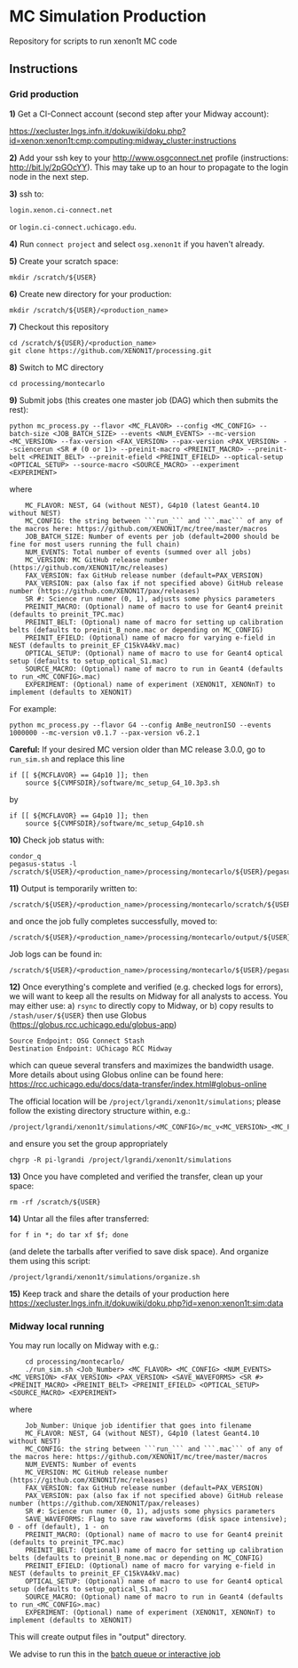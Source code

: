 # MC Simulation Production
Repository for scripts to run xenon1t MC code

## Instructions

### Grid production

**1)** Get a CI-Connect account (second step after your Midway account):

https://xecluster.lngs.infn.it/dokuwiki/doku.php?id=xenon:xenon1t:cmp:computing:midway_cluster:instructions

**2)** Add your ssh key to your http://www.osgconnect.net profile (instructions: http://bit.ly/2pGOcYY).  This may take up to an hour to propagate to the login node in the next step.

**3)** ssh to:
~~~~
login.xenon.ci-connect.net
~~~~
or ```login.ci-connect.uchicago.edu```.

**4)** Run ```connect project``` and select ```osg.xenon1t``` if you haven't already.

**5)** Create your scratch space:
~~~~
mkdir /scratch/${USER}
~~~~

**6)** Create new directory for your production:
~~~~
mkdir /scratch/${USER}/<production_name>
~~~~

**7)** Checkout this repository
~~~~
cd /scratch/${USER}/<production_name>
git clone https://github.com/XENON1T/processing.git
~~~~

**8)** Switch to MC directory
~~~~
cd processing/montecarlo
~~~~

**9)** Submit jobs (this creates one master job (DAG) which then submits the rest):
~~~~
python mc_process.py --flavor <MC_FLAVOR> --config <MC_CONFIG> --batch-size <JOB_BATCH_SIZE> --events <NUM_EVENTS> --mc-version <MC_VERSION> --fax-version <FAX_VERSION> --pax-version <PAX_VERSION> --sciencerun <SR # (0 or 1)> --preinit-macro <PREINIT_MACRO> --preinit-belt <PREINIT_BELT> --preinit-efield <PREINIT_EFIELD> --optical-setup <OPTICAL_SETUP> --source-macro <SOURCE_MACRO> --experiment <EXPERIMENT>
~~~~
where 
~~~~
    MC_FLAVOR: NEST, G4 (without NEST), G4p10 (latest Geant4.10 without NEST)
    MC_CONFIG: the string between ```run_``` and ```.mac``` of any of the macros here: https://github.com/XENON1T/mc/tree/master/macros
    JOB_BATCH_SIZE: Number of events per job (default=2000 should be fine for most users running the full chain)
    NUM_EVENTS: Total number of events (summed over all jobs)
    MC_VERSION: MC GitHub release number (https://github.com/XENON1T/mc/releases)
    FAX_VERSION: fax GitHub release number (default=PAX_VERSION)
    PAX_VERSION: pax (also fax if not specified above) GitHub release number (https://github.com/XENON1T/pax/releases)
    SR #: Science run numer (0, 1), adjusts some physics parameters
    PREINIT_MACRO: (Optional) name of macro to use for Geant4 preinit (defaults to preinit_TPC.mac)
    PREINIT_BELT: (Optional) name of macro for setting up calibration belts (defaults to preinit_B_none.mac or depending on MC_CONFIG)
    PREINIT_EFIELD: (Optional) name of macro for varying e-field in NEST (defaults to preinit_EF_C15kVA4kV.mac)
    OPTICAL_SETUP: (Optional) name of macro to use for Geant4 optical setup (defaults to setup_optical_S1.mac)
    SOURCE_MACRO: (Optional) name of macro to run in Geant4 (defaults to run_<MC_CONFIG>.mac)
    EXPERIMENT: (Optional) name of experiment (XENON1T, XENONnT) to implement (defaults to XENON1T) 
~~~~
For example:
~~~~
python mc_process.py --flavor G4 --config AmBe_neutronISO --events 1000000 --mc-version v0.1.7 --pax-version v6.2.1
~~~~

**Careful:** If your desired MC version older than MC release 3.0.0, go to `run_sim.sh` and replace this line
~~~~
if [[ ${MCFLAVOR} == G4p10 ]]; then
    source ${CVMFSDIR}/software/mc_setup_G4_10.3p3.sh
~~~~
by
~~~~
if [[ ${MCFLAVOR} == G4p10 ]]; then
    source ${CVMFSDIR}/software/mc_setup_G4p10.sh
~~~~

**10)** Check job status with:
~~~~
condor_q
pegasus-status -l /scratch/${USER}/<production_name>/processing/montecarlo/${USER}/pegasus/montecarlo
~~~~

**11)** Output is temporarily written to:
~~~~
/scratch/${USER}/<production_name>/processing/montecarlo/scratch/${USER}/pegasus/montecarlo/*
~~~~
and once the job fully completes successfully, moved to:
~~~~
/scratch/${USER}/<production_name>/processing/montecarlo/output/${USER}/pegasus/montecarlo/*
~~~~
Job logs can be found in:
~~~~
/scratch/${USER}/<production_name>/processing/montecarlo/${USER}/pegasus/montecarlo/*
~~~~

**12)** Once everything's complete and verified (e.g. checked logs for errors), we will want to keep all the results on Midway for all analysts to access. You may either use:
  a) ```rsync``` to directly copy to Midway, or
  b) copy results to ```/stash/user/${USER}``` then use Globus (https://globus.rcc.uchicago.edu/globus-app)
~~~~
Source Endpoint: OSG Connect Stash
Destination Endpoint: UChicago RCC Midway
~~~~
which can queue several transfers and maximizes the bandwidth usage. More details about using Globus online can be found here: https://rcc.uchicago.edu/docs/data-transfer/index.html#globus-online

The official location will be ```/project/lgrandi/xenon1t/simulations```; please follow the existing directory structure within, e.g.:
~~~~
/project/lgrandi/xenon1t/simulations/<MC_CONFIG>/mc_v<MC_VERSION>_<MC_FLAVOR>/fax_v<FAX_VERSION>/pax_v<PAX_VERSION>
~~~~
and ensure you set the group appropriately
~~~~
chgrp -R pi-lgrandi /project/lgrandi/xenon1t/simulations
~~~~

**13)** Once you have completed and verified the transfer, clean up your space:
~~~~
rm -rf /scratch/${USER}
~~~~

**14)** Untar all the files after transferred: 
~~~~
for f in *; do tar xf $f; done
~~~~
(and delete the tarballs after verified to save disk space). And organize them using this script:
~~~~
/project/lgrandi/xenon1t/simulations/organize.sh
~~~~

**15)** Keep track and share the details of your production here https://xecluster.lngs.infn.it/dokuwiki/doku.php?id=xenon:xenon1t:sim:data

### Midway local running

You may run locally on Midway with e.g.:
~~~~
    cd processing/montecarlo/
    ./run_sim.sh <Job_Number> <MC_FLAVOR> <MC_CONFIG> <NUM_EVENTS> <MC_VERSION> <FAX_VERSION> <PAX_VERSION> <SAVE_WAVEFORMS> <SR #> <PREINIT_MACRO> <PREINIT_BELT> <PREINIT_EFIELD> <OPTICAL_SETUP> <SOURCE_MACRO> <EXPERIMENT> 
~~~~
where
~~~~
    Job_Number: Unique job identifier that goes into filename
    MC_FLAVOR: NEST, G4 (without NEST), G4p10 (latest Geant4.10 without NEST)
    MC_CONFIG: the string between ```run_``` and ```.mac``` of any of the macros here: https://github.com/XENON1T/mc/tree/master/macros
    NUM_EVENTS: Number of events 
    MC_VERSION: MC GitHub release number (https://github.com/XENON1T/mc/releases)
    FAX_VERSION: fax GitHub release number (default=PAX_VERSION)
    PAX_VERSION: pax (also fax if not specified above) GitHub release number (https://github.com/XENON1T/pax/releases)
    SR #: Science run numer (0, 1), adjusts some physics parameters
    SAVE_WAVEFORMS: Flag to save raw waveforms (disk space intensive); 0 - off (default), 1 - on
    PREINIT_MACRO: (Optional) name of macro to use for Geant4 preinit (defaults to preinit_TPC.mac)
    PREINIT_BELT: (Optional) name of macro for setting up calibration belts (defaults to preinit_B_none.mac or depending on MC_CONFIG)
    PREINIT_EFIELD: (Optional) name of macro for varying e-field in NEST (defaults to preinit_EF_C15kVA4kV.mac)
    OPTICAL_SETUP: (Optional) name of macro to use for Geant4 optical setup (defaults to setup_optical_S1.mac)
    SOURCE_MACRO: (Optional) name of macro to run in Geant4 (defaults to run_<MC_CONFIG>.mac)
    EXPERIMENT: (Optional) name of experiment (XENON1T, XENONnT) to implement (defaults to XENON1T) 
~~~~

This will create output files in "output" directory.

We advise to run this in the [batch queue or interactive job](https://xecluster.lngs.infn.it/dokuwiki/doku.php?id=xenon:xenon1t:analysis:beginnersguide#the_midway_batch_queue)
